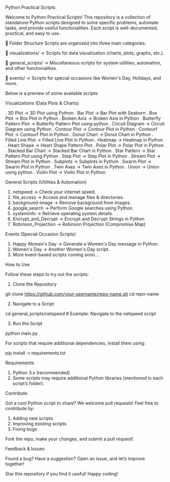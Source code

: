 Python Practical Scripts

Welcome to Python Practical Scripts! This repository is a collection of standalone Python scripts designed to solve specific problems, automate tasks, and provide useful functionalities. Each script is well-documented, practical, and easy to use.

📁 Folder Structure
Scripts are organized into three main categories:

📂 visualizations/ → Scripts for data visualization (charts, plots, graphs, etc.).

📂 general_scripts/ → Miscellaneous scripts for system utilities, automation, and other functionalities.

📂 events/ → Scripts for special occasions like Women's Day, Holidays, and more.

Below is a preview of some available scripts:

Visualizations (Data Plots & Charts)

. 3D Plot → 3D Plot using Python
. Bar Plot → Bar Plot with Seaborn
. Box Plot → Box Plot in Python
. Broken Axis → Broken Axis in Python
. Butterfly Pattern Plot → Butterfly Pattern Plot using python
. Circuit Diagram → Circuit Diagram using Python
. Contour Plot → Contour Plot in Python
. Contourf Plot → Contourf Plot in Python
. Donut Chart → Donut Chart in Python
. Filled Line Plot → Filled Line Plot in Python
. Heatmap → Heatmap in Python
. Heart Shape → Heart Shape Pattern Plot
. Polar Plot → Polar Plot in Python
. Stacked Bar Chart → Stacked Bar Chart in Python
. Star Pattern → Star Pattern Plot using Python
. Step Plot → Step Plot in Python
. Stream Plot → Stream Plot in Python
. Subplots → Subplots in Python
. Swarm Plot → Swarm Plot in Python
. Twin Axes → Twin Axes in Python
. Union → Union using python
. Violin Plot → Violin Plot in Python

General Scripts (Utilities & Automation)

1. netspeed → Check your internet speed.
2. file_access → Access and manage files & directories.
3. background-image → Remove background from images.
4. google_search → Perform Google searches using Python.
5. systeminfo → Retrieve operating system details.
6. Encrypt_and_Decrypt → Encrypt and Decrypt Strings in Python
7. Robinson_Projection → Robinson Projection (Compromise Map)

Events (Special Occasion Scripts)

1. Happy Women's Day → Generate a Women's Day message in Python.
2. Women's Day → Another Women's Day script.
3. More event-based scripts coming soon...

How to Use

Follow these steps to try out the scripts:

1. Clone the Repository

git clone https://github.com/your-username/repo-name.git
cd repo-name

2. Navigate to a Script

cd general_scripts/netspeed # Example: Navigate to the netspeed script

3. Run the Script

python main.py

For scripts that require additional dependencies, install them using:

pip install -r requirements.txt

Requirements

1. Python 3.x (recommended)
2. Some scripts may require additional Python libraries (mentioned in each script’s folder).

Contribute

Got a cool Python script to share? We welcome pull requests! Feel free to contribute by:

1. Adding new scripts
2. Improving existing scripts
3. Fixing bugs

Fork the repo, make your changes, and submit a pull request!

Feedback & Issues

Found a bug? Have a suggestion? Open an issue, and let’s improve together!

Star this repository if you find it useful! Happy coding!
